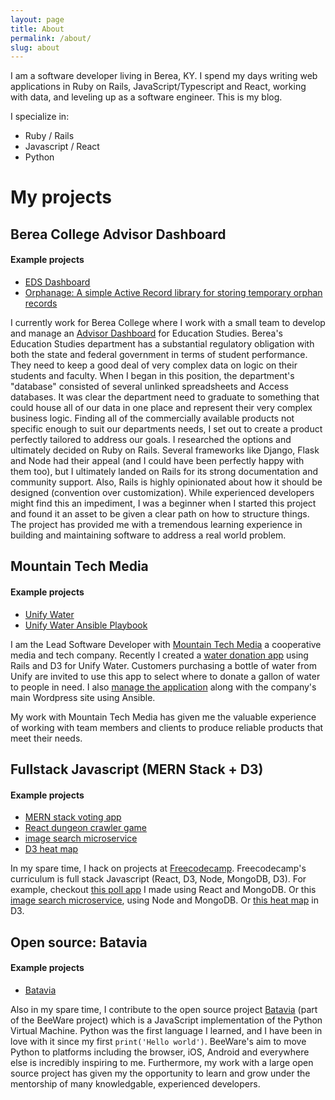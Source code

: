 ```yaml
---
layout: page
title: About
permalink: /about/
slug: about
---
```


I am a software developer living in Berea, KY. I spend my days writing web applications in Ruby on Rails, JavaScript/Typescript and React, working with data, and leveling up as a software engineer. This is my blog.

I specialize in:

 - Ruby / Rails
 - Javascript / React
 - Python

# My projects

## Berea College Advisor Dashboard

#### Example projects
 - [EDS Dashboard](https://github.com/jstoebel/eds_dashboard)
 - [Orphanage: A simple Active Record library for storing temporary orphan records](https://github.com/jstoebel/orphanage)

I currently work for Berea College where I work with a small team to develop and manage an [Advisor Dashboard](https://github.com/jstoebel/eds_dashboard) for Education Studies. Berea's Education Studies department has a substantial regulatory obligation with both the state and federal government in terms of student performance. They need to keep a good deal of very complex data on logic on their students and faculty. When I began in this position, the department's "database" consisted of several unlinked spreadsheets and Access databases. It was clear the department need to graduate to something that could house all of our data in one place and  represent their very complex business logic. Finding all of the commercially available products not specific enough to suit our departments needs, I set out to create a product perfectly tailored to address our goals. I researched the options and ultimately decided on Ruby on Rails. Several frameworks like Django, Flask and Node had their appeal (and I could have been perfectly happy with them too), but I ultimately landed on Rails for its strong documentation and community support. Also, Rails is highly opinionated about how it should be designed (convention over customization). While experienced developers might find this an impediment, I was a beginner when I started this project and found it an asset to be given a clear path on how to structure things. The project has provided me with a tremendous learning experience in building and maintaining software to address a real world problem.

## Mountain Tech Media

#### Example projects
 - [Unify Water](https://github.com/jstoebel/unify)
 - [Unify Water Ansible Playbook](https://github.com/jstoebel/unify_config)


I am the Lead Software Developer with [Mountain Tech Media](http://www.mttechmedia.com/) a cooperative media and tech company. Recently I created a [water donation app](https://github.com/jstoebel/unify) using Rails and D3 for Unify Water. Customers purchasing a bottle of water from Unify are invited to use this app to select where to donate a gallon of water to people in need. I also [manage the application](https://github.com/jstoebel/unify_config) along with the company's main Wordpress site using Ansible.

My work with Mountain Tech Media has given me the valuable experience of working with team members and clients to produce reliable products that meet their needs.

## Fullstack Javascript (MERN Stack + D3)

#### Example projects

 - [MERN stack voting app](https://github.com/jstoebel/voting)
 - [React dungeon crawler game](https://github.com/jstoebel/dungeon_crawler)
 - [image search microservice](https://github.com/jstoebel/image_search)
 - [D3 heat map](http://codepen.io/jstoebel/full/amLRXa/)

In my spare time, I hack on projects at [Freecodecamp](https://www.freecodecamp.com/jstoebel). Freecodecamp's curriculum is full stack Javascript (React, D3, Node, MongoDB, D3). For example, checkout [this poll app](https://github.com/jstoebel/voting) I made using React and MongoDB. Or this [image search microservice](https://github.com/jstoebel/image_search), using Node and MongoDB. Or [this heat map](http://codepen.io/jstoebel/full/amLRXa/) in D3.

## Open source: Batavia

#### Example projects
 - [Batavia](https://github.com/jstoebel/batavia)

Also in my spare time, I contribute to the open source project [Batavia](https://github.com/jstoebel/batavia) (part of the BeeWare project) which is a JavaScript implementation of the Python Virtual Machine. Python was the first language I learned, and I have been in love with it since my first `print('Hello world')`. BeeWare's aim to move Python to platforms including the browser, iOS, Android and everywhere else is incredibly inspiring to me. Furthermore, my work with a large open source project has given my the opportunity to learn and grow under the mentorship of many knowledgable, experienced developers.
